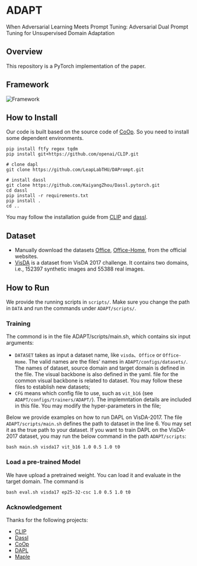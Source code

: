 # ADAPT
When Adversarial Learning Meets Prompt Tuning: Adversarial Dual Prompt Tuning for Unsupervised Domain Adaptation 

## Overview
This repository is a PyTorch implementation of the paper.  

## Framework
![Framework]()

## How to Install
Our code is built based on the source code of [CoOp](https://github.com/KaiyangZhou/CoOp). So you need to install some dependent environments.
```# install clip
pip install ftfy regex tqdm
pip install git+https://github.com/openai/CLIP.git

# clone dapl
git clone https://github.com/LeapLabTHU/DAPrompt.git

# install dassl
git clone https://github.com/KaiyangZhou/Dassl.pytorch.git
cd dassl
pip install -r requirements.txt
pip install .
cd ..
```
You may follow the installation guide from [CLIP](https://github.com/KaiyangZhou/CoOp) and [dassl](https://github.com/KaiyangZhou/Dassl.pytorch).

## Dataset
- Manually download the datasets [Office](https://drive.google.com/file/d/0B4IapRTv9pJ1WGZVd1VDMmhwdlE/view), [Office-Home](https://drive.google.com/file/d/0B81rNlvomiwed0V1YUxQdC1uOTg/view), from the official websites.
- [VisDA](https://ai.bu.edu/visda-2017/) is a dataset from VisDA 2017 challenge. It contains two domains, i.e., 152397 synthetic images and 55388 real images.

## How to Run
We provide the running scripts in ```scripts/```. Make sure you change the path in ```DATA``` and run the commands under ```ADAPT/scripts/```.

### Training
The commond is in the file ADAPT/scripts/main.sh, which contains six input arguments:

- ```DATASET``` takes as input a dataset name, like ```visda```、```Office``` or ```Office-Home```. The valid names are the files' names in ```ADAPT/configs/datasets/```. The names of dataset, source domain and target domain is defined in the file. The visual backbone is also defined in the yaml. file for the common visual backbone is related to dataset. You may follow these files to establish new datasets;
- ```CFG``` means which config file to use, such as ```vit_b16``` (see ```ADAPT/configs/trainers/ADAPT/```). The implemntation details are included in this file. You may modify the hyper-parameters in the file;

Below we provide examples on how to run DAPL on VisDA-2017. The file ```ADAPT/scripts/main.sh``` defines the path to dataset in the line 6. You may set it as the true path to your dataset. If you want to train DAPL on the VisDA-2017 dataset, you may run the below command in the path ```ADAPT/scripts```:

``` 
bash main.sh visda17 vit_b16 1.0 0.5 1.0 t0
```

### Load a pre-trained Model
We have upload a pretrained weight. You can load it and evaluate in the target domain. The command is
```
bash eval.sh visda17 ep25-32-csc 1.0 0.5 1.0 t0
```

### Acknowledgement
Thanks for the following projects:
- [CLIP](https://github.com/openai/CLIP)
- [Dassl](https://github.com/KaiyangZhou/Dassl.pytorch)
- [CoOp](https://github.com/KaiyangZhou/CoOp)
- [DAPL](https://github.com/LeapLabTHU/DAPrompt)
- [Maple](https://github.com/muzairkhattak/multimodal-prompt-learning)

